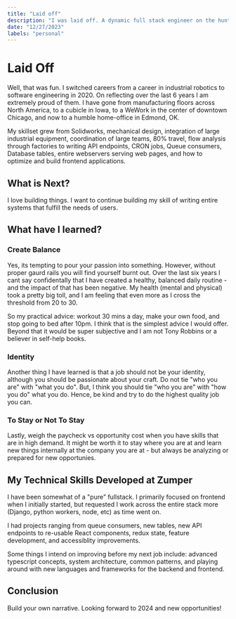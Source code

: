 ```yaml
---
title: "Laid off"
description: "I was laid off. A dynamic full stack engineer on the hunt for new opportunites."
date: "12/27/2023"
labels: "personal"
---
```


# Laid Off 

Well, that was fun. I switched careers from a career in industrial robotics to software engineering in 2020. On reflecting over the last 6 years I am extremely proud of them. I have gone from manufacturing floors across North America, to a cubicle in Iowa, to a WeWork in the center of downtown Chicago, and now to a humble home-office in Edmond, OK. 

My skillset grew from Solidworks, mechanical design, integration of large industrial equipment, coordination of large teams, 80% travel, flow analysis through factories to writing API endpoints, CRON jobs, Queue consumers, Database tables, entire webservers serving web pages, and how to optimize and build frontend applications. 

## What is Next? 

I love building things. I want to continue building my skill of writing entire systems that fulfill the needs of users.

## What have I learned?

### Create Balance

Yes, its tempting to pour your passion into something. However, without proper gaurd rails you will find yourself burnt out. Over the last six years I cant say confidentally that I have created a healthy, balanced daily routine - and the impact of that has been negative. My health (mental and physical) took a pretty big toll, and I am feeling that even more as I cross the threshold from 20 to 30. 

So my practical advice: workout 30 mins a day, make your own food, and stop going to bed after 10pm. I think that is the simplest advice I would offer. Beyond that it would be super subjective and I am not Tony Robbins or a believer in self-help books. 

### Identity

Another thing I have learned is that a job should not be your identity, although you should be passionate about your craft. Do not tie "who you are" with "what you do". But, I think you should tie "who you are" with "how you do" what you do. Hence, be kind and try to do the highest quality job you can.

### To Stay or Not To Stay 

Lastly, weigh the paycheck vs opportunity cost when you have skills that are in high demand. It might be worth it to stay where you are at and learn new things internally at the company you are at - but always be analyzing or prepared for new opportunies.

## My Technical Skills Developed at Zumper

I have been somewhat of a "pure" fullstack. I primarily focused on frontend when I initially started, but requested I work across the entire stack more (Django, python workers, node, etc) as time went on. 

I had projects ranging from queue consumers, new tables, new API endpoints to re-usable React components, redux state, feature development, and accessiblity improvements.

Some things I intend on improving before my next job include: advanced typescript concepts, system architecture, common patterns, and playing around with new languages and frameworks for the backend and frontend. 

## Conclusion

Build your own narrative. Looking forward to 2024 and new opportunities!

